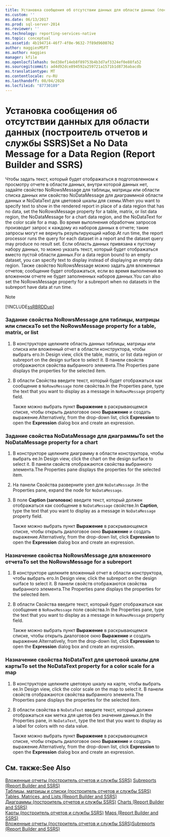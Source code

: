 ```yaml
---
title: Установка сообщения об отсутствии данных для области данных (построитель отчетов и службы SSRS) | Документы Майкрософт
ms.custom: ''
ms.date: 06/13/2017
ms.prod: sql-server-2014
ms.reviewer: ''
ms.technology: reporting-services-native
ms.topic: conceptual
ms.assetid: 4b194714-46f7-4f0e-9632-7f89d9600762
author: maggiesMSFT
ms.author: maggies
manager: kfile
ms.openlocfilehash: 9ed38ef14eb8f89753b4b3d7af3324ef0e88fa52
ms.sourcegitcommit: ad4d92dce894592a259721a1571b1d8736abacdb
ms.translationtype: MT
ms.contentlocale: ru-RU
ms.lasthandoff: 08/04/2020
ms.locfileid: "87730189"
---
```

# <a name="set-a-no-data-message-for-a-data-region-report-builder-and-ssrs"></a><span data-ttu-id="57602-102">Установка сообщения об отсутствии данных для области данных (построитель отчетов и службы SSRS)</span><span class="sxs-lookup"><span data-stu-id="57602-102">Set a No Data Message for a Data Region (Report Builder and SSRS)</span></span>
  <span data-ttu-id="57602-103">Чтобы задать текст, который будет отображаться в подготовленном к просмотру отчете в области данных, внутри которой данных нет, задайте свойство NoRowsMessage для таблицы, матрицы или области списка данных или свойство NoDataMessage для диаграммной области данных и NoDataText для цветовой шкалы для схемы.</span><span class="sxs-lookup"><span data-stu-id="57602-103">When you want to specify text to show in the rendered report in place of a data region that has no data, set the NoRowsMessage property for a table, matrix, or list data region, the NoDataMessage for a chart data region, and the NoDataText for the color scale for a map.</span></span> <span data-ttu-id="57602-104">Во время выполнения обработчик запросов производит запрос к каждому из наборов данных в отчете; такие запросы могут не вернуть результирующий набор.</span><span class="sxs-lookup"><span data-stu-id="57602-104">At run time, the report processor runs the query for each dataset in a report and the dataset query may produce no result set.</span></span> <span data-ttu-id="57602-105">Если область данных привязана к пустому набору данных, то можно указать текст, который будет отображаться вместо пустой области данных.</span><span class="sxs-lookup"><span data-stu-id="57602-105">For a data region bound to an empty dataset, you can specify text to display instead of displaying an empty data region.</span></span> <span data-ttu-id="57602-106">Также свойство NoRowsMessage можно задать для вложенных отчетов; сообщение будет отображаться, если во время выполнения во вложенном отчете не будет заполненных наборов данных.</span><span class="sxs-lookup"><span data-stu-id="57602-106">You can also set the NoRowsMessage property for a subreport when no datasets in the subreport have data at run time.</span></span>  
  
> [!NOTE]  
>  [!INCLUDE[ssRBRDDup](../../includes/ssrbrddup-md.md)]  
  
### <a name="to-set-the-norowsmessage-property-for-a-table-matrix-or-list"></a><span data-ttu-id="57602-107">Задание свойства NoRowsMessage для таблицы, матрицы или списка</span><span class="sxs-lookup"><span data-stu-id="57602-107">To set the NoRowsMessage property for a table, matrix, or list</span></span>  
  
1.  <span data-ttu-id="57602-108">В конструкторе щелкните область данных таблицы, матрицы или списка или вложенный отчет в области конструктора, чтобы выбрать его.</span><span class="sxs-lookup"><span data-stu-id="57602-108">In Design view, click the table, matrix, or list data region or subreport on the design surface to select it.</span></span> <span data-ttu-id="57602-109">В панели свойств отображаются свойства выбранного элемента.</span><span class="sxs-lookup"><span data-stu-id="57602-109">The Properties pane displays the properties for the selected item.</span></span>  
  
2.  <span data-ttu-id="57602-110">В области Свойства введите текст, который будет отображаться как сообщение в `NoRowsMessage` поле свойства.</span><span class="sxs-lookup"><span data-stu-id="57602-110">In the Properties pane, type the text that you want to display as a message in `NoRowsMessage` property field.</span></span>  
  
     <span data-ttu-id="57602-111">Также можно выбрать пункт **Выражение** в раскрывающемся списке, чтобы открыть диалоговое окно **Выражение** и создать выражение.</span><span class="sxs-lookup"><span data-stu-id="57602-111">Alternatively, from the drop-down list, click **Expression** to open the **Expression** dialog box and create an expression.</span></span>  
  
### <a name="to-set-the-nodatamessage-property-for-a-chart"></a><span data-ttu-id="57602-112">Задание свойства NoDataMessage для диаграммы</span><span class="sxs-lookup"><span data-stu-id="57602-112">To set the NoDataMessage property for a chart</span></span>  
  
1.  <span data-ttu-id="57602-113">В конструкторе щелкните диаграмму в области конструктора, чтобы выбрать ее.</span><span class="sxs-lookup"><span data-stu-id="57602-113">In Design view, click the chart on the design surface to select it.</span></span> <span data-ttu-id="57602-114">В панели свойств отображаются свойства выбранного элемента.</span><span class="sxs-lookup"><span data-stu-id="57602-114">The Properties pane displays the properties for the selected item.</span></span>  
  
2.  <span data-ttu-id="57602-115">На панели Свойства разверните узел для `NoDataMessage` .</span><span class="sxs-lookup"><span data-stu-id="57602-115">In the Properties pane, expand the node for `NoDataMessage`.</span></span>  
  
3.  <span data-ttu-id="57602-116">В поле **Caption (заголовок**) введите текст, который должен отображаться как сообщение в `NoDataMessage` свойстве.</span><span class="sxs-lookup"><span data-stu-id="57602-116">In **Caption**, type the text that you want to display as a message in `NoDataMessage` property field.</span></span>  
  
     <span data-ttu-id="57602-117">Также можно выбрать пункт **Выражение** в раскрывающемся списке, чтобы открыть диалоговое окно **Выражение** и создать выражение.</span><span class="sxs-lookup"><span data-stu-id="57602-117">Alternatively, from the drop-down list, click **Expression** to open the **Expression** dialog box and create an expression.</span></span>  
  
### <a name="to-set-the-norowsmessage-for-a-subreport"></a><span data-ttu-id="57602-118">Назначение свойства NoRowsMessage для вложенного отчета</span><span class="sxs-lookup"><span data-stu-id="57602-118">To set the NoRowsMessage for a subreport</span></span>  
  
1.  <span data-ttu-id="57602-119">В конструкторе щелкните вложенный отчет в области конструктора, чтобы выбрать его.</span><span class="sxs-lookup"><span data-stu-id="57602-119">In Design view, click the subreport on the design surface to select it.</span></span> <span data-ttu-id="57602-120">В панели свойств отображаются свойства выбранного элемента.</span><span class="sxs-lookup"><span data-stu-id="57602-120">The Properties pane displays the properties for the selected item.</span></span>  
  
2.  <span data-ttu-id="57602-121">В области Свойства введите текст, который будет отображаться как сообщение в `NoRowsMessage` поле свойства.</span><span class="sxs-lookup"><span data-stu-id="57602-121">In the Properties pane, type the text that you want to display as a message in `NoRowsMessage` property field.</span></span>  
  
     <span data-ttu-id="57602-122">Также можно выбрать пункт **Выражение** в раскрывающемся списке, чтобы открыть диалоговое окно **Выражение** и создать выражение.</span><span class="sxs-lookup"><span data-stu-id="57602-122">Alternatively, from the drop-down list, click **Expression** to open the **Expression** dialog box and create an expression.</span></span>  
  
### <a name="to-set-the-nodatatext-property-for-a-color-scale-for-a-map"></a><span data-ttu-id="57602-123">Назначение свойства NoDataText для цветовой шкалы для карты</span><span class="sxs-lookup"><span data-stu-id="57602-123">To set the NoDataText property for a color scale for a map</span></span>  
  
1.  <span data-ttu-id="57602-124">В конструкторе щелкните цветовую шкалу на карте, чтобы выбрать ее.</span><span class="sxs-lookup"><span data-stu-id="57602-124">In Design view, click the color scale on the map to select it.</span></span> <span data-ttu-id="57602-125">В панели свойств отображаются свойства выбранного элемента.</span><span class="sxs-lookup"><span data-stu-id="57602-125">The Properties pane displays the properties for the selected item.</span></span>  
  
2.  <span data-ttu-id="57602-126">В области свойства в `NoDataText` введите текст, который должен отображаться как метка для цветов без значения данных.</span><span class="sxs-lookup"><span data-stu-id="57602-126">In the Properties pane, in `NoDataText`, type the text that you want to display as a label for colors with no data value.</span></span>  
  
     <span data-ttu-id="57602-127">Также можно выбрать пункт **Выражение** в раскрывающемся списке, чтобы открыть диалоговое окно **Выражение** и создать выражение.</span><span class="sxs-lookup"><span data-stu-id="57602-127">Alternatively, from the drop-down list, click **Expression** to open the **Expression** dialog box and create an expression.</span></span>  
  
## <a name="see-also"></a><span data-ttu-id="57602-128">См. также:</span><span class="sxs-lookup"><span data-stu-id="57602-128">See Also</span></span>  
 <span data-ttu-id="57602-129">[Вложенные отчеты (построитель отчетов и службы SSRS)](../report-design/subreports-report-builder-and-ssrs.md) </span><span class="sxs-lookup"><span data-stu-id="57602-129">[Subreports &#40;Report Builder and SSRS&#41;](../report-design/subreports-report-builder-and-ssrs.md) </span></span>  
 <span data-ttu-id="57602-130">[Таблицы, матрицы и списки (построитель отчетов и службы SSRS)](../report-design/create-invoices-and-forms-with-lists-report-builder-and-ssrs.md) </span><span class="sxs-lookup"><span data-stu-id="57602-130">[Tables, Matrices, and Lists &#40;Report Builder and SSRS&#41;](../report-design/create-invoices-and-forms-with-lists-report-builder-and-ssrs.md) </span></span>  
 <span data-ttu-id="57602-131">[Диаграммы (построитель отчетов и службы SSRS)](../report-design/charts-report-builder-and-ssrs.md) </span><span class="sxs-lookup"><span data-stu-id="57602-131">[Charts &#40;Report Builder and SSRS&#41;](../report-design/charts-report-builder-and-ssrs.md) </span></span>  
 <span data-ttu-id="57602-132">[Карты (построитель отчетов и службы SSRS)](../report-design/maps-report-builder-and-ssrs.md) </span><span class="sxs-lookup"><span data-stu-id="57602-132">[Maps &#40;Report Builder and SSRS&#41;](../report-design/maps-report-builder-and-ssrs.md) </span></span>  
 [<span data-ttu-id="57602-133">Вложенные отчеты (построитель отчетов и службы SSRS)</span><span class="sxs-lookup"><span data-stu-id="57602-133">Subreports &#40;Report Builder and SSRS&#41;</span></span>](../report-design/subreports-report-builder-and-ssrs.md)  
  
  
